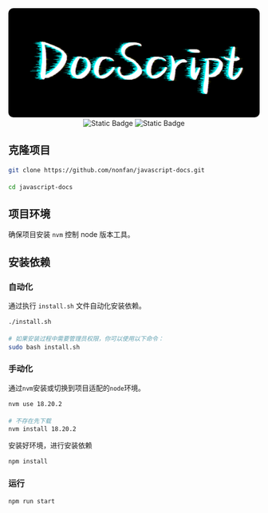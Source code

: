 
<div align="center">
    <img src="./static/logo.png" alt="logo" style='border-radius: 10px'><br>
    <img alt="Static Badge" src="https://img.shields.io/badge/writer-nonfan-yellow">
    <img alt="Static Badge" src="https://img.shields.io/github/license/nonfan/javascript-docs">
</div>


## 克隆项目

```bash
git clone https://github.com/nonfan/javascript-docs.git

cd javascript-docs
```

## 项目环境

确保项目安装 `nvm` 控制 node 版本工具。

## 安装依赖

### 自动化

通过执行 `install.sh` 文件自动化安装依赖。

```bash
./install.sh

# 如果安装过程中需要管理员权限，你可以使用以下命令：
sudo bash install.sh
```


### 手动化

通过`nvm`安装或切换到项目适配的`node`环境。

```bash
nvm use 18.20.2

# 不存在先下载
nvm install 18.20.2
```

安装好环境，进行安装依赖

```bash
npm install
```

### 运行

```bash
npm run start
```
